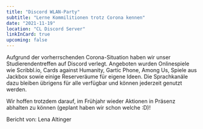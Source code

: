 ```yaml
---
title: "Discord WLAN-Party"
subtitle: "Lerne Kommilitionen trotz Corona kennen"
date: "2021-11-19"
location: "CL Discord Server"
linkInCard: true
upcoming: false
---
```


Aufgrund der vorherrschenden Corona-Situation haben wir unser Studierendentreffen auf Discord verlegt. Angeboten wurden Onlinespiele wie Scribbl.io, Cards against Humanity, Gartic Phone, Among Us, Spiele aus Jackbox sowie einige Reserveräume für eigene Ideen. Die Sprachkanäle dazu bleiben übrigens für alle verfügbar und können jederzeit genutzt werden.


Wir hoffen trotzdem darauf, im Frühjahr wieder Aktionen in Präsenz abhalten zu können (geplant haben wir schon welche :D)!


Bericht von: Lena Altinger